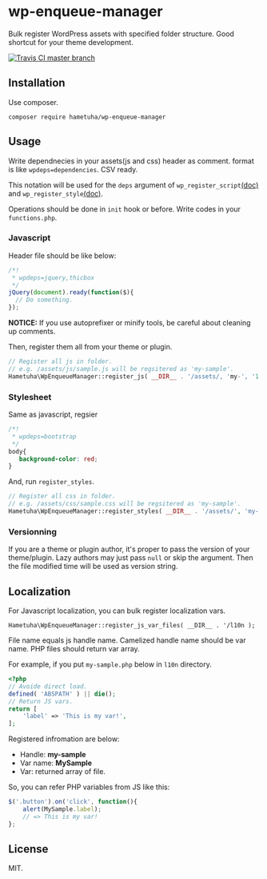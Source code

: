 # wp-enqueue-manager

Bulk register WordPress assets with specified folder structure.
Good shortcut for your theme development.

[![Travis CI master branch](https://travis-ci.org/hametuha/wp-enqueue-manager.svg?branch=master)](https://travis-ci.org/hametuha/wp-enqueue-manager)

## Installation

Use composer.

```
composer require hametuha/wp-enqueue-manager
```

## Usage

Write dependnecies in your assets(js and css) header as comment.
format is like `wpdeps=dependencies`. CSV ready.

This notation will be used for the `deps` argument of `wp_register_script`[(doc)](https://developer.wordpress.org/reference/functions/wp_register_script/) and `wp_register_style`[(doc)](https://developer.wordpress.org/reference/functions/wp_register_style/).

Operations should be done in `init` hook or before. Write codes in your `functions.php`.

### Javascript

Header file should be like below:

```js
/*!
 * wpdeps=jquery,thicbox
 */
jQuery(document).ready(function($){
  // Do something.
});
```

**NOTICE:** If you use autoprefixer or minify tools, be careful about cleaning up comments.


Then, register them all from your theme or plugin.

```php
// Register all js in folder.
// e.g. /assets/js/sample.js will be regsitered as 'my-sample'.
Hametuha\WpEnqueueManager::register_js( __DIR__ . '/assets/, 'my-', '1.0.0' );
```

### Stylesheet

Same as javascript, regsier

```css
/*!
 * wpdeps=bootstrap
 */
body{
   background-color: red;
}
```

And, run `register_styles`.

```php
// Register all css in folder.
// e.g. /assets/css/sample.css will be regsitered as 'my-sample'.
Hametuha\WpEnqueueManager::register_styles( __DIR__ . '/assets/', 'my-', '1.0.0' );
```

### Versionning

If you are a theme or plugin author, it's proper to pass the version of your theme/plugin.
Lazy authors may just pass `null` or skip the argument. Then the file modified time will be used as version string.

## Localization

For Javascript localization, you can bulk register localization vars.

```
Hametuha\WpEnqueueManager::register_js_var_files( __DIR__ . '/l10n );
```

File name equals js handle name. Camelized handle name should be var name. PHP files should return var array.

For example, if you put `my-sample.php` below in `l10n` directory.

```php
<?php
// Avoide direct load.
defined( 'ABSPATH' ) || die();
// Return JS vars.
return [
	'label' => 'This is my var!',
];
```

Registered infromation are below:

- Handle: **my-sample**
- Var name: **MySample**
- Var: returned array of file.

So, you can refer PHP variables from JS like this:

```js
$('.button').on('click', function(){
	alert(MySample.label);
	// => This is my var!
};
```

## License

MIT.
